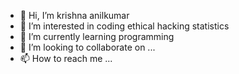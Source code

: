 - 👋 Hi, I’m krishna anilkumar
- 👀 I’m interested in coding ethical hacking statistics
- 🌱 I’m currently learning programming
- 💞️ I’m looking to collaborate on ...
- 📫 How to reach me ...

<!---
whitehats666/whitehats666 is a ✨ special ✨ repository because its `README.md` (this file) appears on your GitHub profile.
You can click the Preview link to take a look at your changes.
--->
